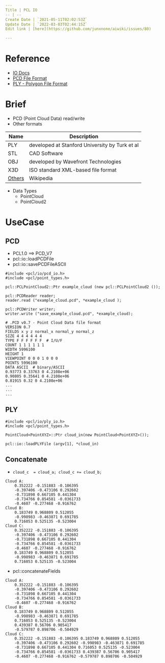 ```yaml
---
Title | PCL IO
-- | --
Create Date | `2021-05-11T02:02:53Z`
Update Date | `2022-03-03T02:44:15Z`
Edit link | [here](https://github.com/junxnone/aiwiki/issues/80)

---
```

# Reference
- [IO Docs](https://pcl.readthedocs.io/projects/tutorials/en/latest/index.html#i-o)
- [PCD File Format](https://pcl.readthedocs.io/projects/tutorials/en/latest/pcd_file_format.html#pcd-file-format)
- [PLY - Polygon File Format](http://paulbourke.net/dataformats/ply/)

# Brief
- PCD (Point Cloud Data) read/write
- Other formats

Name | Description
-- | --
PLY | developed at Stanford University by Turk et al
STL | CAD Software
OBJ | developed by Wavefront Technologies
X3D | ISO standard XML-based file format
[Others](https://en.wikipedia.org/wiki/Category:Graphics_file_formats) | Wikipedia

- Data Types
  - PointCloud
  - PointCloud2


# UseCase


## PCD
- PCL1.0 ==> PCD_V7
- pcl::io::loadPCDFile
- pcl::io::savePCDFileASCII

```
#include <pcl/io/pcd_io.h>
#include <pcl/point_types.h>

pcl::PCLPointCloud2::Ptr example_cloud (new pcl::PCLPointCloud2 ());

pcl::PCDReader reader;
reader.read ("example_cloud.pcd", *example_cloud ); 

pcl::PCDWriter writer;
writer.write ("save_example_cloud.pcd", *example_cloud);

```
```
# .PCD v0.7 - Point Cloud Data file format
VERSION 0.7
FIELDS x y z normal_x normal_y normal_z
SIZE 4 4 4 4 4 4
TYPE F F F F F F  # I/U/F
COUNT 1 1 1 1 1 1
WIDTH 5996100
HEIGHT 1
VIEWPOINT 0 0 0 1 0 0 0
POINTS 5996100
DATA ASCII  # binary/ASCII
0.93773 0.33763 0 4.2108e+06
0.90805 0.35641 0 4.2108e+06
0.81915 0.32 0 4.2108e+06
...
...
...
```

## PLY

```
#include <pcl/io/ply_io.h>
#include <pcl/point_types.h>

PointCloud<PointXYZ>::Ptr cloud_in(new PointCloud<PointXYZ>());

pcl::io::loadPLYFile (argv[1], *cloud_in) 
```

## Concatenate
- `cloud_c  = cloud_a; cloud_c += cloud_b;`

```
Cloud A:
    0.352222 -0.151883 -0.106395
    -0.397406 -0.473106 0.292602
    -0.731898 0.667105 0.441304
    -0.734766 0.854581 -0.0361733
    -0.4607 -0.277468 -0.916762
Cloud B:
    0.183749 0.968809 0.512055
    -0.998983 -0.463871 0.691785
    0.716053 0.525135 -0.523004
Cloud C:
    0.352222 -0.151883 -0.106395
    -0.397406 -0.473106 0.292602
    -0.731898 0.667105 0.441304
    -0.734766 0.854581 -0.0361733
    -0.4607 -0.277468 -0.916762
    0.183749 0.968809 0.512055
    -0.998983 -0.463871 0.691785
    0.716053 0.525135 -0.523004
```

- pcl::concatenateFields

```
Cloud A:
    0.352222 -0.151883 -0.106395
    -0.397406 -0.473106 0.292602
    -0.731898 0.667105 0.441304
    -0.734766 0.854581 -0.0361733
    -0.4607 -0.277468 -0.916762
Cloud B:
    0.183749 0.968809 0.512055
    -0.998983 -0.463871 0.691785
    0.716053 0.525135 -0.523004
    0.439387 0.56706 0.905417
    -0.579787 0.898706 -0.504929
Cloud C:
    0.352222 -0.151883 -0.106395 0.183749 0.968809 0.512055
    -0.397406 -0.473106 0.292602 -0.998983 -0.463871 0.691785
    -0.731898 0.667105 0.441304 0.716053 0.525135 -0.523004
    -0.734766 0.854581 -0.0361733 0.439387 0.56706 0.905417
    -0.4607 -0.277468 -0.916762 -0.579787 0.898706 -0.504929
```
